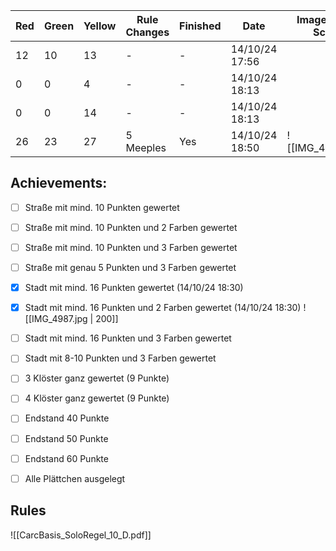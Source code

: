 | Red | Green | Yellow | Rule Changes | Finished | Date           | Image of last Scene |
| --- | ----- | ------ | ------------ | -------- | -------------- | ------------------- |
| 12  | 10    | 13     | -            | -        | 14/10/24 17:56 |                     |
| 0   | 0     | 4      | -            | -        | 14/10/24 18:13 |                     |
| 0   | 0     | 14     | -            | -        | 14/10/24 18:13 |                     |
| 26  | 23    | 27     | 5 Meeples    | Yes      | 14/10/24 18:50 | ![[IMG_4988.jpg]]   |

## Achievements:
* [ ] Straße mit mind. 10 Punkten gewertet 
* [ ] Straße mit mind. 10 Punkten und 2 Farben gewertet 
* [ ] Straße mit mind. 10 Punkten und 3 Farben gewertet 
* [ ] Straße mit genau 5 Punkten und 3 Farben gewertet 
* [x] Stadt mit mind. 16 Punkten gewertet  (14/10/24 18:30)
* [x] Stadt mit mind. 16 Punkten und 2 Farben gewertet (14/10/24 18:30)
![[IMG_4987.jpg | 200]]
* [ ] Stadt mit mind. 16 Punkten und 3 Farben gewertet 
* [ ] Stadt mit 8-10 Punkten und 3 Farben gewertet 
* [ ] 3 Klöster ganz gewertet (9 Punkte) 
* [ ] 4 Klöster ganz gewertet (9 Punkte) 
* [ ] Endstand 40 Punkte
* [ ] Endstand 50 Punkte
* [ ] Endstand 60 Punkte
* [ ] Alle Plättchen ausgelegt


## Rules
![[CarcBasis_SoloRegel_10_D.pdf]]
